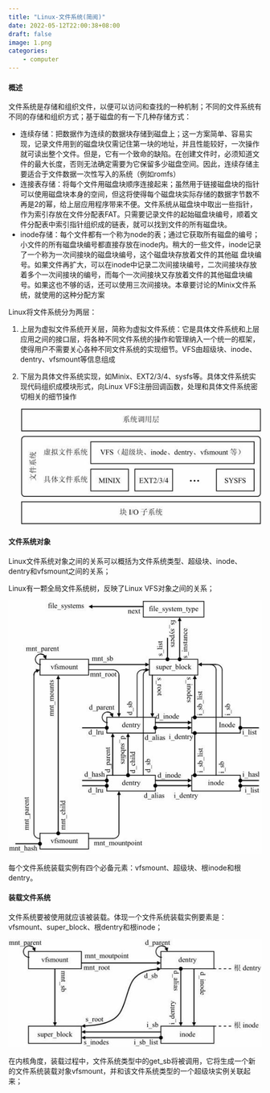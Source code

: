 ```yaml
---
title: "Linux-文件系统(简阅)"
date: 2022-05-12T22:00:38+08:00
draft: false
image: 1.png
categories:
    - computer
---
```


#### 概述

文件系统是存储和组织文件，以便可以访问和查找的一种机制；不同的文件系统有不同的存储和组织方式；基于磁盘的有一下几种存储方式：

- 连续存储：把数据作为连续的数据块存储到磁盘上；这一方案简单、容易实现，记录文件用到的磁盘块仅需记住第一块的地址，并且性能较好，一次操作就可读出整个文件。但是，它有一个致命的缺陷。在创建文件时，必须知道文件的最大长度，否则无法确定需要为它保留多少磁盘空间。因此，连续存储主要适合于文件数据一次性写入的系统（例如romfs）
- 连接表存储：将每个文件用磁盘块顺序连接起来；虽然用于链接磁盘块的指针可以使用磁盘块本身的空间，但这将使得每个磁盘块实际存储的数据字节数不再是2的幂，给上层应用程序带来不便。文件系统从磁盘块中取出一些指针，作为索引存放在文件分配表FAT。只需要记录文件的起始磁盘块编号，顺着文件分配表中索引指针组织成的链表，就可以找到文件的所有磁盘块。
- inode存储：每个文件都有一个称为node的表；通过它获取所有磁盘的编号；小文件的所有磁盘块编号都直接存放在inode内。稍大的一些文件，inode记录了一个称为一次间接块的磁盘块编号，这个磁盘块存放着文件的其他磁
  盘块编号。如果文件再扩大，可以在inode中记录二次间接块编号，二次间接块存放着多个一次间接块的编号，而每个一次间接块又存放着文件的其他磁盘块编号。如果这也不够的话，还可以使用三次间接块。本章要讨论的Minix文件系统，就使用的这种分配方案

Linux将文件系统分为两层：

1. 上层为虚拟文件系统开关层，简称为虚拟文件系统：它是具体文件系统和上层应用之间的接口层，将各种不同文件系统的操作和管理纳入一个统一的框架，使得用户不需要关心各种不同文件系统的实现细节。VFS由超级块、inode、dentry、vfsmount等信息组成

2. 下层为具体文件系统实现，如Minix、EXT2/3/4、sysfs等。具体文件系统实现代码组织成模块形式，向Linux VFS注册回调函数，处理和具体文件系统密切相关的细节操作

   ![](1.png)

#### 文件系统对象

Linux文件系统对象之间的关系可以概括为文件系统类型、超级块、inode、dentry和vfsmount之间的关系；

Linux有一颗全局文件系统树，反映了Linux VFS对象之间的关系；

![](2.png)

每个文件系统装载实例有四个必备元素：vfsmount、超级块、根inode和根dentry。

#### 装载文件系统

文件系统要被使用就应该被装载。体现一个文件系统装载实例要素是：vfsmount、super_block、根dentry和根inode；

![](3.png)

在内核角度，装载过程中，文件系统类型中的get_sb将被调用，它将生成一个新的文件系统装载对象vfsmount，并和该文件系统类型的一个超级块实例关联起来；